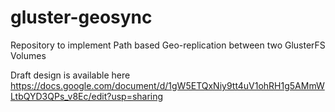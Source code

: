 # gluster-geosync
Repository to implement Path based Geo-replication between two GlusterFS Volumes

Draft design is available here https://docs.google.com/document/d/1gW5ETQxNiy9tt4uV1ohRH1g5AMmWLtbQYD3QPs_v8Ec/edit?usp=sharing
